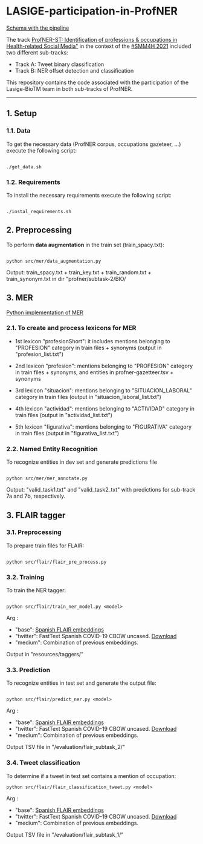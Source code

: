 # LASIGE-participation-in-ProfNER

[Schema with the pipeline](https://docs.google.com/presentation/d/1uQNmCLS-81W1j-xsnzrp4NjSLi2iVUu3JFMFtdpmCVU/edit?usp=sharing)


The track [ProfNER-ST: Identification of professions \& occupations in Health-related Social Media"](https://temu.bsc.es/smm4h-spanish/) in the context of the [\#SMM4H 2021](https://healthlanguageprocessing.org/smm4h-shared-task-2021/) included two different sub-tracks:

- Track A: Tweet binary classification
- Track B: NER offset detection and classification

This repository contains the code associated with the participation of the Lasige-BioTM team in both sub-tracks of ProfNER.

---------------------------------------------------------------------
## 1. Setup

### 1.1. Data

To get the necessary data (ProfNER corpus, occupations gazeteer, ...) execute the following script:

```

./get_data.sh

```

### 1.2. Requirements

To install the necessary requirements execute the following script:

```

./instal_requirements.sh

```


## 2. Preprocessing

To perform **data augmentation** in the train set (train_spacy.txt):

```

python src/mer/data_augmentation.py

```

Output: train_spacy.txt + train_key.txt + train_random.txt + train_synonym.txt in dir "profner/subtask-2/BIO/


## 3. MER

[Python implementation of MER](https://pypi.org/project/merpy/)

### 2.1. To create and process lexicons for MER

- 1st lexicon "profesionShort": it includes mentions belonging to "PROFESION" category in train files + synonyms (output in "profesion_list.txt")

- 2nd lexicon "profesion": mentions belonging to "PROFESION" category in train files + synonyms, and entities in profner-gazetteer.tsv + synonyms 

- 3rd lexicon "situacion": mentions belonging to "SITUACION_LABORAL" category in train files (output in "situacion_laboral_list.txt")

- 4th lexicon "actividad": mentions belonging to "ACTIVIDAD" category in train files (output in "actividad_list.txt")

- 5th lexicon "figurativa": mentions belonging to "FIGURATIVA" category in train files (output in "figurativa_list.txt")

### 2.2. Named Entity Recognition

To recognize entities in dev set and generate predictions file

```

python src/mer/mer_annotate.py

```

Output: "valid_task1.txt" and "valid_task2_txt" with predictions for sub-track 7a and 7b, respectively.


## 3. FLAIR tagger

### 3.1. Preprocessing

To prepare train files for FLAIR:

```

python src/flair/flair_pre_process.py 

```

### 3.2. Training

To train the NER tagger:

```

python src/flair/train_ner_model.py <model>

```

Arg <model>:
- "base": [Spanish FLAIR embeddings](https://github.com/flairNLP/flair/blob/master/resources/docs/embeddings/FLAIR_EMBEDDINGS.md)
- "twitter": FastText Spanish COVID-19 CBOW uncased. [Download](https://zenodo.org/record/4449930#.YC_gturLdak)
- "medium": Combination of previous embeddings.

Output in "resources/taggers/<model>"

### 3.3. Prediction
To recognize entities in test set and generate the output file:

```

python src/flair/predict_ner.py <model>

```

Arg <model>:
- "base": [Spanish FLAIR embeddings](https://github.com/flairNLP/flair/blob/master/resources/docs/embeddings/FLAIR_EMBEDDINGS.md)
- "twitter": FastText Spanish COVID-19 CBOW uncased. [Download](https://zenodo.org/record/4449930#.YC_gturLdak)
- "medium": Combination of previous embeddings.

Output TSV file in "/evaluation/flair_subtask_2/<model>"
	
### 3.4. Tweet classification
To determine if a tweet in test set contains a mention of occupation:

```
python src/flair/flair_classification_tweet.py <model>

```
Arg <model>:
- "base": [Spanish FLAIR embeddings](https://github.com/flairNLP/flair/blob/master/resources/docs/embeddings/FLAIR_EMBEDDINGS.md)
- "twitter": FastText Spanish COVID-19 CBOW uncased. [Download](https://zenodo.org/record/4449930#.YC_gturLdak)
- "medium": Combination of previous embeddings.

Output TSV file in "/evaluation/flair_subtask_1/<model>"


	

